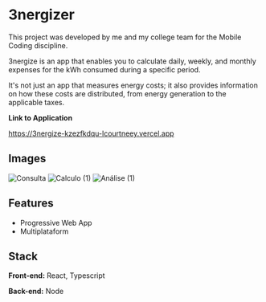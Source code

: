 
# 3nergizer
This project was developed by me and my college team for the Mobile Coding discipline.

3nergize is an app that enables you to calculate daily, weekly, and monthly expenses for the kWh consumed during a specific period.

It's not just an app that measures energy costs; it also provides information on how these costs are distributed, from energy generation to the applicable taxes.

**Link to Application** 

https://3nergize-kzezfkdqu-lcourtneey.vercel.app

## Images

![Consulta](https://user-images.githubusercontent.com/103793795/232232120-22b1056d-e021-4de9-853a-d0b7f2621656.png)
![Calculo (1)](https://user-images.githubusercontent.com/103793795/232232131-86bd0c65-3526-4f72-a136-57a0f6f739e9.png)
![Análise (1)](https://user-images.githubusercontent.com/103793795/232232140-15a2b360-bac2-4cd5-a9e5-ef69e2bec316.png)

## Features

- Progressive Web App
- Multiplataform


## Stack 

**Front-end:** React, Typescript

**Back-end:** Node

